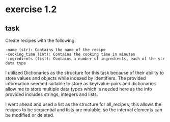 # exercise 1.2

## task

Create recipes with the following: 

    -name (str): Contains the name of the recipe
    -cooking_time (int): Contains the cooking time in minutes
    -ingredients (list): Contains a number of ingredients, each of the str data type

I utilized Dictionaries as the structure for this task because of their ability to store values and objects while indexed by identifiers. The provided information seemed suitable to store as key/value pairs and dictionaries allow me to store multiple data types which is needed here as the info provided includes strings, integers and lists. 

I went ahead and used a list as the structure for all_recipes, this allows the recipes to be sequential and lists are mutable, so the internal elements can be modified or deleted.
